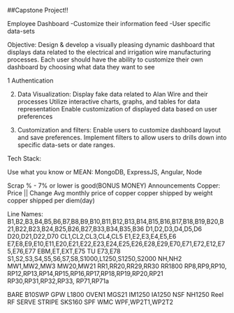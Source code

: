 ##Capstone Project!!

Employee Dashboard
-Customize their information feed
-User specific data-sets


Objective: Design & develop a visually pleasing dynamic dashboard that displays data related to the electrical and irrigation wire manufacturing processes. Each user should have the ability to customize their own dashboard by choosing what data they want to see

1 Authentication

2. Data Visualization:
   Display fake data related to Alan Wire and their processes
   Utilize interactive charts, graphs, and tables for data representation
   Enable customization of displayed data based on user preferences

3. Customization and filters:
   Enable users to customize dashboard layout and save preferences.
   Implement filters to allow users to drills down into specific data-sets or date ranges.

Tech Stack:

Use what you know or MEAN: MongoDB, ExpressJS, Angular, Node


Scrap % - 7% or lower is good(BONUS MONEY)
Announcements
Copper: Price || Change
Avg monthly price of copper
copper shipped by weight
copper shipped per diem(day)


Line Names:
B1,B2,B3,B4,B5,B6,B7,B8,B9,B10,B11,B12,B13,B14,B15,B16,B17,B18,B19,B20,B21,B22,B23,B24,B25,B26,B27,B33,B34,B35,B36
D1,D2,D3,D4,D5,D6
D20,D21,D22,D70
CL1,CL2,CL3,CL4,CL5
E1,E2,E3,E4,E5,E6
E7,E8,E9,E10,E11,E20,E21,E22,E23,E24,E25,E26,E28,E29,E70,E71,E72,E12,E75,E76,E77
EBM,ET,EXT,E75 TU
E73,E78
S1,S2,S3,S4,S5,S6,S7,S8,S1000,L1250,S1250,S2000
NH,NH2
MW1,MW2,MW3
MW20,MW21
RR1,RR20,RR29,RR30
RR1800
RP8,RP9,RP10,
RP12,RP13,RP14,RP15,RP16,RP17,RP18,RP19,RP20,RP21
RP30,RP31,RP32,RP33,
RP71,RP71a

BARE
B10SWP
GPW
L1800
OVEN1
MGS21
IM1250
IA1250
NSF
NH1250
Reel
RF
SERVE
STRIPE
SKS160
SPF
WMC
WPF,WP2T1,WP2T2
